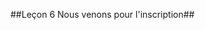 ##Leçon 6 Nous venons pour l'inscription##






<!--stackedit_data:
eyJoaXN0b3J5IjpbLTg2MTk3ODUyOCwtMTc0OTI3NzgxMl19
-->